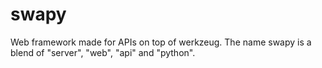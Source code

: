 # swapy
Web framework made for APIs on top of werkzeug.
The name swapy is a blend of "server", "web", "api" and "python".
